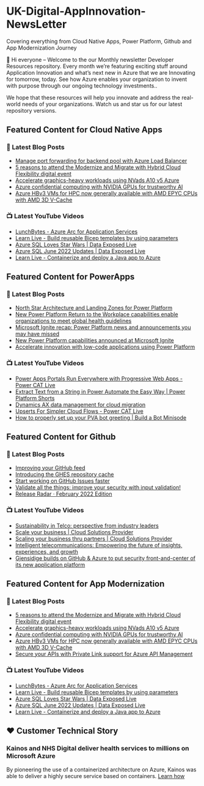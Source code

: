 # UK-Digital-AppInnovation-NewsLetter

Covering everything from Cloud Native Apps, Power Platform, Github and App Modernization Journey

👋 Hi everyone – Welcome to the our Monthly newsletter Developer Resources repository. Every month we’re featuring exciting stuff around Application Innovation and what’s next new in Azure that we are Innovating for tomorrow, today. See how Azure enables your organization to invent with purpose through our ongoing technology investments..


We hope that these resources will help you innovate and address the real-world needs of your organizations. Watch us and star us for our latest repository versions.

## Featured Content for Cloud Native Apps


### 📝 Latest Blog Posts

    
<!-- BLOGCNA:START -->
- [Manage port forwarding for backend pool with Azure Load Balancer](https://azure.microsoft.com/blog/manage-port-forwarding-for-backend-pool-with-azure-load-balancer/)
- [5 reasons to attend the Modernize and Migrate with Hybrid Cloud Flexibility digital event](https://azure.microsoft.com/blog/5-reasons-to-attend-the-modernize-and-migrate-with-hybrid-cloud-flexibility-digital-event/)
- [Accelerate graphics-heavy workloads using NVads A10 v5 Azure ](https://azure.microsoft.com/blog/accelerate-graphicsheavy-workloads-using-nvads-a10-v5-azure/)
- [Azure confidential computing with NVIDIA GPUs for trustworthy AI](https://azure.microsoft.com/blog/azure-confidential-computing-with-nvidia-gpus-for-trustworthy-ai/)
- [Azure HBv3 VMs for HPC now generally available with AMD EPYC CPUs with AMD 3D V-Cache](https://azure.microsoft.com/blog/azure-hbv3-vms-for-hpc-now-generally-available-with-amd-epyc-cpus-with-amd-3d-vcache/)
<!-- BLOGCNA:END -->

### 📺 Latest YouTube Videos

 
<!-- YOUTUBECNA:START -->
- [LunchBytes - Azure Arc for Application Services](https://www.youtube.com/watch?v=GAog-m35-N8)
- [Learn Live - Build reusable Bicep templates by using parameters](https://www.youtube.com/watch?v=Z27yyo18ckQ)
- [Azure SQL Loves Star Wars | Data Exposed Live](https://www.youtube.com/watch?v=1a8wiDg5MOs)
- [Azure SQL June 2022 Updates | Data Exposed Live](https://www.youtube.com/watch?v=_GBwnEyND6M)
- [Learn Live - Containerize and deploy a Java app to Azure](https://www.youtube.com/watch?v=pfjqFhCvg88)
<!-- YOUTUBECNA:END -->

##  Featured Content for PowerApps
### 📝 Latest Blog Posts
<!-- BLOGPOWER:START -->
- [North Star Architecture and Landing Zones for Power Platform](https://cloudblogs.microsoft.com/powerplatform/2022/02/18/north-star-architecture-and-landing-zones-for-power-platform/)
- [New Power Platform Return to the Workplace capabilities enable organizations to meet global health guidelines](https://cloudblogs.microsoft.com/powerplatform/2021/11/30/new-power-platform-return-to-the-workplace-capabilities-enable-organizations-to-meet-global-health-guidelines/)
- [Microsoft Ignite recap: Power Platform news and announcements you may have missed](https://cloudblogs.microsoft.com/powerplatform/2021/11/18/microsoft-ignite-recap-power-platform-news-and-announcements-you-may-have-missed/)
- [New Power Platform capabilities announced at Microsoft Ignite](https://cloudblogs.microsoft.com/powerplatform/2021/11/02/new-power-platform-capabilities-announced-at-microsoft-ignite/)
- [Accelerate innovation with low-code applications using Power Platform](https://cloudblogs.microsoft.com/powerplatform/2021/11/02/accelerate-innovation-with-low-code-applications-using-power-platform/)
<!-- BLOGPOWER:END -->
 ### 📺 Latest YouTube Videos
    
<!-- YOUTUBEPOWER:START -->
- [Power Apps Portals Run Everywhere with Progressive Web Apps - Power CAT Live](https://www.youtube.com/watch?v=_4D8FQr5Qec)
- [Extract Text from a String in Power Automate the Easy Way | Power Platform Shorts](https://www.youtube.com/watch?v=dlHlAny2N1U)
- [Dynamics AX data management for cloud migration](https://www.youtube.com/watch?v=kcVgQq25z4I)
- [Upserts For Simpler Cloud Flows - Power CAT Live](https://www.youtube.com/watch?v=-zPqK5MIwck)
- [How to properly set up your PVA bot greeting | Build a Bot Minisode](https://www.youtube.com/watch?v=7dYUxjLhavo)
<!-- YOUTUBEPOWER:END -->

##  Featured Content for Github
### 📝 Latest Blog Posts
<!-- BLOGGITHUB:START -->
- [Improving your GitHub feed](https://github.blog/2022-03-22-improving-your-github-feed/)
- [Introducing the GHES repository cache](https://github.blog/2022-03-22-introducing-the-ghes-repository-cache/)
- [Start working on GitHub Issues faster](https://github.blog/2022-03-21-start-working-on-github-issues-faster/)
- [Validate all the things: improve your security with input validation!](https://github.blog/2022-03-21-validate-all-things-input-validation/)
- [Release Radar · February 2022 Edition](https://github.blog/2022-03-17-release-radar-feb-2022/)
<!-- BLOGGITHUB:END -->
### 📺 Latest YouTube Videos
<!-- YOUTUBEGITHUB:START -->
- [Sustainability in Telco: perspective from industry leaders](https://www.youtube.com/watch?v=umeu4BkO7EA)
- [Scale your business | Cloud Solutions Provider](https://www.youtube.com/watch?v=yC9d52PsuOg)
- [Scaling your business thru partners | Cloud Solutions Provider](https://www.youtube.com/watch?v=X33C-RV9dZc)
- [Intelligent telecommunications: Empowering the future of insights, experiences, and growth](https://www.youtube.com/watch?v=d568RFbCLz0)
- [Gjensidige builds on GitHub &amp; Azure to put security front-and-center of its new application platform](https://www.youtube.com/watch?v=2vM27KH_jCI)
<!-- YOUTUBEGITHUB:END -->
##  Featured Content for App Modernization
### 📝 Latest Blog Posts
<!-- BLOGAPPMOD:START -->
- [5 reasons to attend the Modernize and Migrate with Hybrid Cloud Flexibility digital event](https://azure.microsoft.com/blog/5-reasons-to-attend-the-modernize-and-migrate-with-hybrid-cloud-flexibility-digital-event/)
- [Accelerate graphics-heavy workloads using NVads A10 v5 Azure ](https://azure.microsoft.com/blog/accelerate-graphicsheavy-workloads-using-nvads-a10-v5-azure/)
- [Azure confidential computing with NVIDIA GPUs for trustworthy AI](https://azure.microsoft.com/blog/azure-confidential-computing-with-nvidia-gpus-for-trustworthy-ai/)
- [Azure HBv3 VMs for HPC now generally available with AMD EPYC CPUs with AMD 3D V-Cache](https://azure.microsoft.com/blog/azure-hbv3-vms-for-hpc-now-generally-available-with-amd-epyc-cpus-with-amd-3d-vcache/)
- [Secure your APIs with Private Link support for Azure API Management ](https://azure.microsoft.com/blog/secure-your-apis-with-private-link-support-for-azure-api-management/)
<!-- BLOGAPPMOD:END -->
### 📺 Latest YouTube Videos
<!-- YOUTUBEAPPMOD:START -->
- [LunchBytes - Azure Arc for Application Services](https://www.youtube.com/watch?v=GAog-m35-N8)
- [Learn Live - Build reusable Bicep templates by using parameters](https://www.youtube.com/watch?v=Z27yyo18ckQ)
- [Azure SQL Loves Star Wars | Data Exposed Live](https://www.youtube.com/watch?v=1a8wiDg5MOs)
- [Azure SQL June 2022 Updates | Data Exposed Live](https://www.youtube.com/watch?v=_GBwnEyND6M)
- [Learn Live - Containerize and deploy a Java app to Azure](https://www.youtube.com/watch?v=pfjqFhCvg88)
<!-- YOUTUBEAPPMOD:END -->


## ♥️ Customer Technical Story 

### Kainos and NHS Digital deliver health services to millions on Microsoft Azure

By pioneering the use of a containerized architecture on Azure, Kainos was able to deliver a highly secure service based on containers. [Learn how](https://customers.microsoft.com/en-us/story/1368348549535774520-kainos-and-nhs-digital-deliver-health-services-to-millions-on-microsoft-azure)

